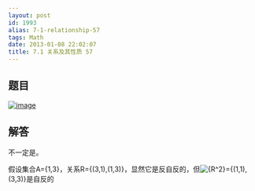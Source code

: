 ```yaml
---
layout: post
id: 1993
alias: 7-1-relationship-57
tags: Math
date: 2013-01-08 22:02:07
title: 7.1 关系及其性质 57
---
```


## 题目

[![image](http://freewind.me/wp-content/uploads/2013/01/image_thumb166.png "image")](http://freewind.me/wp-content/uploads/2013/01/image164.png)

## 解答

不一定是。

假设集合A={1,3}，关系R={(3,1),(1,3)}，显然它是反自反的，但![{R^2}](http://chart.apis.google.com/chart?cht=tx&chs=1x0&chf=bg,s,FFFFFF00&chco=000000&chl=%7BR%5E2%7D)={(1,1),(3,3)}是自反的
